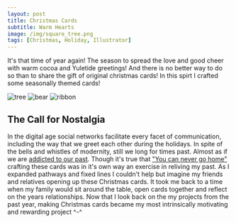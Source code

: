 ```yaml
---
layout: post
title: Christmas Cards
subtitle: Warm Hearts
image: /img/square_tree.png
tags: [Christmas, Holiday, Illustrator]
---
```


It's that time of year again! The season to spread the love and good cheer with warm cocoa and Yuletide greetings!
And there is no better way to do so than to share the gift of original christmas cards! In this spirt I crafted some seasonally themed cards!

![tree](https://i.imgur.com/BqhAPyu.png) ![bear](https://i.imgur.com/NpHdHLA.png) ![ribbon](https://i.imgur.com/AgNYpyS.png)

## The Call for Nostalgia
In the digital age social networks facilitate every facet of communication, including the way that we greet each other during the holidays.
In spite of the bells and whistles of modernity, still we long for times past. Almost as if we are [addicted to our past](https://networks.h-net.org/node/2622/discussions/121989/call-papers-pop-nostalgia-uses-past-popular-culture).
Though it's true that ["You can never go home"](https://www.questia.com/library/journal/1G1-331489128/you-can-t-go-home-again-thomas-wolfe-s-vision-of) crafting these cards was in it's own way an exercise in reliving my past. As I expanded pathways and fixed lines I couldn't help but imagine my friends and relatives
opening up these Christmas cards. It took me back to a time when my family would sit around the table, open cards together and reflect
on the years relationships.
Now that I look back on the my projects from the past year, making Christmas cards became my most intrinsically motivating and rewarding project ^-^
